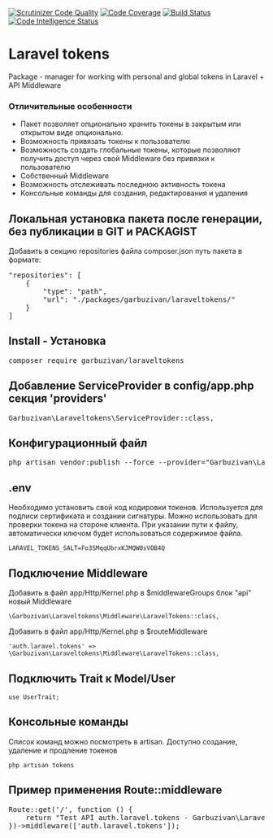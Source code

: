 [![Scrutinizer Code Quality](https://scrutinizer-ci.com/g/garbuzivan/laraveltokens/badges/quality-score.png?b=main)](https://scrutinizer-ci.com/g/garbuzivan/laraveltokens/?branch=main)
[![Code Coverage](https://scrutinizer-ci.com/g/garbuzivan/laraveltokens/badges/coverage.png?b=main)](https://scrutinizer-ci.com/g/garbuzivan/laraveltokens/?branch=main)
[![Build Status](https://scrutinizer-ci.com/g/garbuzivan/laraveltokens/badges/build.png?b=main)](https://scrutinizer-ci.com/g/garbuzivan/laraveltokens/build-status/main)
[![Code Intelligence Status](https://scrutinizer-ci.com/g/garbuzivan/laraveltokens/badges/code-intelligence.svg?b=main)](https://scrutinizer-ci.com/code-intelligence)

# Laravel tokens

Package - manager for working with personal and global tokens in Laravel + API Middleware

### Отличительные особенности

- Пакет позволяет опционально хранить токены в закрытым или открытом виде опционально.
- Возможность привязать токены к пользователю
- Возможность создать глобальные токены, которые позволяют получить доступ через свой Middleware без привязки к
  пользователю
- Собственный Middleware
- Возможность отслеживать последнюю активность токена
- Консольные команды для создания, редактирования и удаления

## Локальная установка пакета после генерации, без публикации в GIT и PACKAGIST

Добавить в секцию repositories файла composer.json путь пакета в формате:

<pre>
"repositories": [
    {
        "type": "path",
        "url": "./packages/garbuzivan/laraveltokens/"
    }
]
</pre>

## Install - Установка

<pre>composer require garbuzivan/laraveltokens</pre>

## Добавление ServiceProvider в config/app.php секция 'providers'

<pre>Garbuzivan\Laraveltokens\ServiceProvider::class,</pre>

## Конфигурационный файл

<pre>php artisan vendor:publish --force --provider="Garbuzivan\Laraveltokens\ServiceProvider" --tag="config"</pre>

## .env

Необходимо установить свой код кодировки токенов. 
Используется для подписи сертификата и создании сигнатуры. 
Можно использовать для проверки токена на стороне клиента. 
При указании пути к файлу, автоматически ключом будет использоваться содержимое файла.

```LARAVEL_TOKENS_SALT=Fo3SMqqUbrxKJMQW0sVOB4Q```


## Подключение Middleware

Добавить в файл app/Http/Kernel.php в $middlewareGroups блок "api" новый Middleware

```\Garbuzivan\Laraveltokens\Middleware\LaravelTokens::class,```

Добавить в файл app/Http/Kernel.php в $routeMiddleware

```'auth.laravel.tokens' => \Garbuzivan\Laraveltokens\Middleware\LaravelTokens::class,```

## Подключить Trait к Model/User

```use UserTrait;```

## Консольные команды

Список команд можно посмотреть в artisan. Доступно создание, удаление и продление токенов

```php artisan tokens```

## Пример применения Route::middleware

<pre>Route::get('/', function () {
    return "Test API auth.laravel.tokens - Garbuzivan\Laraveltokens\Middleware\LaravelTokens";
})->middleware(['auth.laravel.tokens']);</pre>
